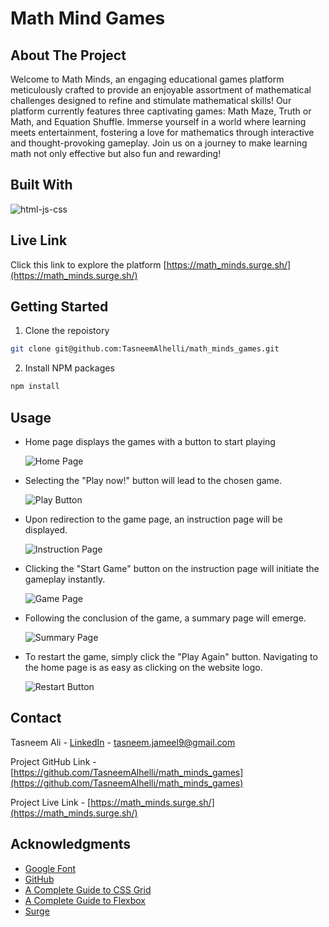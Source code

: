 # Math Mind Games

## About The Project

Welcome to Math Minds, an engaging educational games platform meticulously crafted to provide an enjoyable assortment of mathematical challenges designed to refine and stimulate mathematical skills! Our platform currently features three captivating games: Math Maze, Truth or Math, and Equation Shuffle. Immerse yourself in a world where learning meets entertainment, fostering a love for mathematics through interactive and thought-provoking gameplay. Join us on a journey to make learning math not only effective but also fun and rewarding!

## Built With

![html-js-css][html-js-css]

## Live Link

Click this link to explore the platform [https://math_minds.surge.sh/](https://math_minds.surge.sh/)

## Getting Started

1. Clone the repoistory

```sh
git clone git@github.com:TasneemAlhelli/math_minds_games.git
```

2. Install NPM packages

```sh
npm install
```

## Usage

- Home page displays the games with a button to start playing

  ![Home Page](https://i.ibb.co/w7qX1Sr/Screenshot-2024-01-24-at-3-41-48-PM.png)

- Selecting the "Play now!" button will lead to the chosen game.

  ![Play Button](https://i.ibb.co/6WWYSyN/Screenshot-2024-01-24-at-3-45-07-PM.png)

- Upon redirection to the game page, an instruction page will be displayed.

  ![Instruction Page](https://i.ibb.co/VM0N0PP/Screenshot-2024-01-24-at-3-46-15-PM.png)

- Clicking the "Start Game" button on the instruction page will initiate the gameplay instantly.

  ![Game Page](https://i.ibb.co/z2WvvvW/Screenshot-2024-01-24-at-3-53-11-PM.png)

- Following the conclusion of the game, a summary page will emerge.

  ![Summary Page](https://i.ibb.co/6YP6JP8/Screenshot-2024-01-24-at-3-55-01-PM.png)

- To restart the game, simply click the "Play Again" button.
  Navigating to the home page is as easy as clicking on the website logo.

  ![Restart Button](https://i.ibb.co/ZzYmbvP/Screenshot-2024-01-24-at-3-55-56-PM.png)

## Contact

Tasneem Ali - [LinkedIn](https://www.linkedin.com/in/tasneem-jameel-ali/) - tasneem.jameel9@gmail.com

Project GitHub Link - [https://github.com/TasneemAlhelli/math_minds_games](https://github.com/TasneemAlhelli/math_minds_games)

Project Live Link - [https://math_minds.surge.sh/](https://math_minds.surge.sh/)

## Acknowledgments

- [Google Font](https://fonts.google.com/)
- [GitHub](https://github.com/)
- [A Complete Guide to CSS Grid
  ](https://css-tricks.com/snippets/css/complete-guide-grid/)
- [A Complete Guide to Flexbox
  ](https://css-tricks.com/snippets/css/a-guide-to-flexbox/)
- [Surge](https://surge.sh/)

[html-js-css]: https://i.pinimg.com/originals/11/98/89/11988947940ce38ed4b1b2424d7d1178.png
